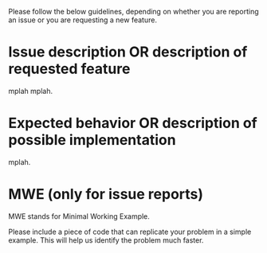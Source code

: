 Please follow the below guidelines, depending on whether you are
reporting an issue or you are requesting a new feature.

# Issue description OR description of requested feature
mplah mplah.

# Expected behavior OR description of possible implementation
mplah.

# MWE (only for issue reports)
MWE stands for Minimal Working Example.

Please include a piece of code that can replicate your problem in a simple example. This will help us identify the problem much faster.
